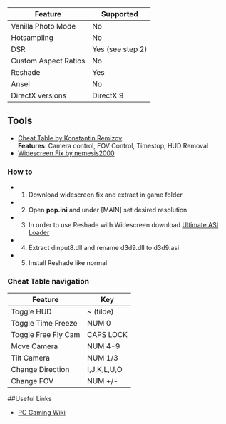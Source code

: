 
Feature | Supported
--|--
Vanilla Photo Mode | No
Hotsampling | No
DSR | Yes (see step 2)
Custom Aspect Ratios | No
Reshade | Yes
Ansel | No
DirectX versions | DirectX 9
 
## Tools

* [Cheat Table by Konstantin Remizov](https://framedsc.github.io/CheatTables/POP_TSoT.ct)  
**Features**: Camera control, FOV Control, Timestop, HUD Removal
* [Widescreen Fix by nemesis2000](http://ps2wide.net/pc.html#popst)  

### How to
* 1. Download widescreen fix and extract in game folder
* 2. Open **pop.ini** and under [MAIN] set desired resolution
* 3. In order to use Reshade with Widescreen download  [Ultimate ASI Loader](https://github.com/ThirteenAG/Ultimate-ASI-Loader/releases/tag/v4.51)  
* 4. Extract dinput8.dll and rename d3d9.dll to d3d9.asi
* 5. Install Reshade like normal

### Cheat Table navigation
 Feature | Key
--|--
Toggle HUD | ~ (tilde)
Toggle Time Freeze | NUM 0
Toggle Free Fly Cam | CAPS LOCK
Move Camera | NUM 4-9
Tilt Camera | NUM 1/3
Change Direction | I,J,K,L,U,O
Change FOV | NUM +/-

##Useful Links

* [PC Gaming Wiki](https://pcgamingwiki.com/wiki/Prince_of_Persia:_The_Sands_of_Time)
